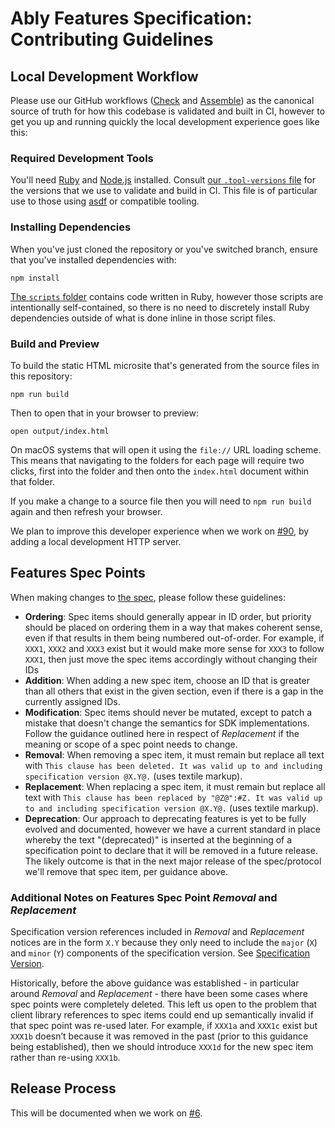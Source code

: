 # Ably Features Specification: Contributing Guidelines

## Local Development Workflow

Please use our GitHub workflows ([Check](.github/workflows/check.yaml) and [Assemble]((.github/workflows/assemble.yaml))) as the canonical source of truth for how this codebase is validated and built in CI, however to get you up and running quickly the local development experience goes like this:

### Required Development Tools

You'll need [Ruby](https://www.ruby-lang.org/) and [Node.js](https://nodejs.org/) installed.
Consult [our `.tool-versions` file](.tool-versions) for the versions that we use to validate and build in CI.
This file is of particular use to those using [asdf](https://asdf-vm.com/) or compatible tooling.

### Installing Dependencies

When you've just cloned the repository or you've switched branch, ensure that you've installed dependencies with:

    npm install

[The `scripts` folder](scripts/) contains code written in Ruby, however those scripts are intentionally self-contained, so there is no need to discretely install Ruby dependencies outside of what is done inline in those script files.

### Build and Preview

To build the static HTML microsite that's generated from the source files in this repository:

    npm run build

Then to open that in your browser to preview:

    open output/index.html

On macOS systems that will open it using the `file://` URL loading scheme.
This means that navigating to the folders for each page will require two clicks, first into the folder and then onto the `index.html` document within that folder.

If you make a change to a source file then you will need to `npm run build` again and then refresh your browser.

We plan to improve this developer experience when we work on
[#90](https://github.com/ably/specification/issues/90),
by adding a local development HTTP server.

## Features Spec Points

When making changes to [the spec](textile/features.textile), please follow these guidelines:

- **Ordering**: Spec items should generally appear in ID order, but priority should be placed on ordering them in a way that makes coherent sense, even if that results in them being numbered out-of-order. For example, if `XXX1`, `XXX2` and `XXX3` exist but it would make more sense for `XXX3` to follow `XXX1`, then just move the spec items accordingly without changing their IDs
- **Addition**: When adding a new spec item, choose an ID that is greater than all others that exist in the given section, even if there is a gap in the currently assigned IDs.
- **Modification**: Spec items should never be mutated, except to patch a mistake that doesn't change the semantics for SDK implementations. Follow the guidance outlined here in respect of _Replacement_ if the meaning or scope of a spec point needs to change.
- **Removal**: When removing a spec item, it must remain but replace all text with `This clause has been deleted. It was valid up to and including specification version @X.Y@.` (uses textile markup).
- **Replacement**: When replacing a spec item, it must remain but replace all text with `This clause has been replaced by "@Z@":#Z. It was valid up to and including specification version @X.Y@.` (uses textile markup).
- **Deprecation**: Our approach to deprecating features is yet to be fully evolved and documented, however we have a current standard in place whereby the text "(deprecated)" is inserted at the beginning of a specification point to declare that it will be removed in a future release. The likely outcome is that in the next major release of the spec/protocol we'll remove that spec item, per guidance above.

### Additional Notes on Features Spec Point _Removal_ and _Replacement_

Specification version references included in _Removal_ and _Replacement_ notices are in the form `X.Y` because they only need to include the `major` (`X`) and `minor` (`Y`) components of the specification version. See [Specification Version](README.md#specification-version).

Historically, before the above guidance was established - in particular around _Removal_ and _Replacement_ - there have been some cases where spec points were completely deleted.
This left us open to the problem that client library references to spec items could end up semantically invalid if that spec point was re-used later.
For example, if `XXX1a` and `XXX1c` exist but `XXX1b` doesn’t because it was removed in the past (prior to this guidance being established), then we should introduce `XXX1d` for the new spec item rather than re-using `XXX1b`.

## Release Process

This will be documented when we work on
[#6](https://github.com/ably/specification/issues/6).
